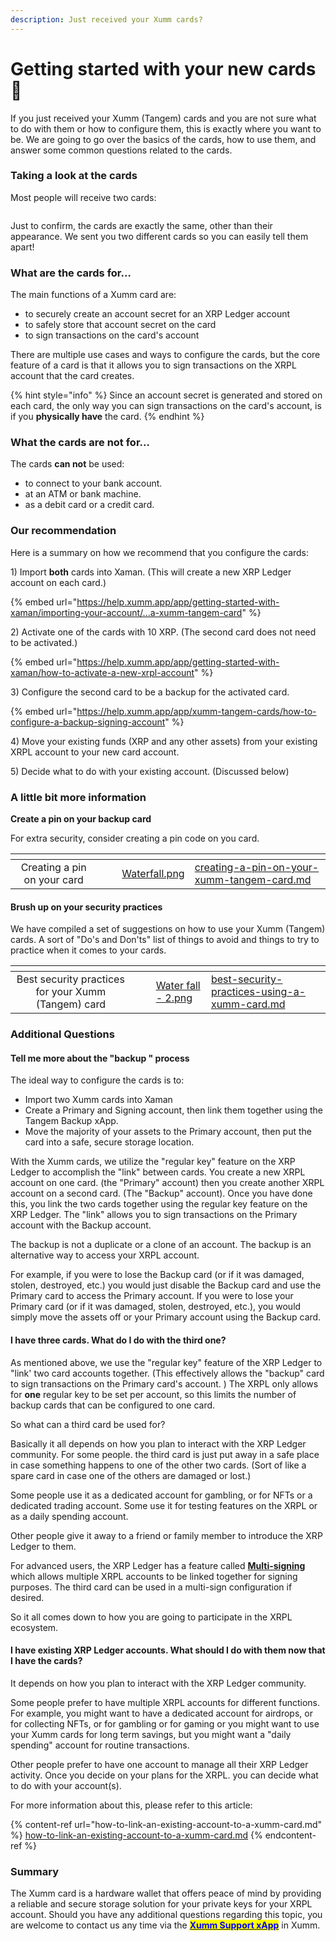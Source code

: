 ```yaml
---
description: Just received your Xumm cards?
---
```


# Getting started with your new cards 🤗

If you just received your Xumm (Tangem) cards and you are not sure what to do with them or how to configure them, this is exactly where you want to be. We are going to go over the basics of the cards, how to use them, and answer some common questions related to the cards.

### Taking a look at the cards

Most people will receive two cards:

<figure><img src="../.gitbook/assets/Xumm Tangem card -3.png" alt=""><figcaption></figcaption></figure>

Just to confirm, the cards are exactly the same, other than their appearance. We sent you two different cards so you can easily tell them apart!&#x20;

### What are the cards for...

The main functions of a Xumm card are:

* to securely create an account secret for an XRP Ledger account
* to safely store that account secret on the card
* to sign transactions on the card's account

There are multiple use cases and ways to configure the cards, but the core feature of a card is that it allows you to sign transactions on the XRPL account that the card creates.

{% hint style="info" %}
Since an account secret is generated and stored on each card, the only way you can sign transactions on the card's account, is if you **physically have** the card.&#x20;
{% endhint %}

### What the cards are not for...

The cards **can not** be used:

* to connect to your bank account.&#x20;
* at an ATM or bank machine.&#x20;
* as a debit card or a credit card.

### Our recommendation

Here is a summary on how we recommend that you configure the cards:

1\) Import **both** cards into Xaman. (This will create a new XRP Ledger account on each card.)

{% embed url="https://help.xumm.app/app/getting-started-with-xaman/importing-your-account/...a-xumm-tangem-card" %}

2\) Activate one of the cards with 10 XRP.  (The second card does not need to be activated.)

{% embed url="https://help.xumm.app/app/getting-started-with-xaman/how-to-activate-a-new-xrpl-account" %}

3\) Configure the second card to be a backup for the activated card.&#x20;

{% embed url="https://help.xumm.app/app/xumm-tangem-cards/how-to-configure-a-backup-signing-account" %}

4\) Move your existing funds (XRP and any other assets) from your existing XRPL account to your new card account.

5\) Decide what to do with your existing account. (Discussed below)



### A little bit more information



**Create a pin on your backup card**

For extra security, consider creating a pin code on you card.

<table data-view="cards"><thead><tr><th align="center"></th><th data-hidden></th><th data-hidden></th><th data-hidden data-card-cover data-type="files"></th><th data-hidden data-card-target data-type="content-ref"></th></tr></thead><tbody><tr><td align="center">Creating a pin on your card</td><td></td><td></td><td><a href="../.gitbook/assets/Waterfall.png">Waterfall.png</a></td><td><a href="creating-a-pin-on-your-xumm-tangem-card.md">creating-a-pin-on-your-xumm-tangem-card.md</a></td></tr></tbody></table>

#### Brush up on your security practices

We have compiled a set of suggestions on how to use your Xumm (Tangem) cards. A sort of "Do's and Don'ts" list of things to avoid and things to try to practice when it comes to your cards.

<table data-view="cards"><thead><tr><th align="center"></th><th data-hidden></th><th data-hidden></th><th data-hidden data-card-cover data-type="files"></th><th data-hidden data-card-target data-type="content-ref"></th></tr></thead><tbody><tr><td align="center">Best security practices for your Xumm (Tangem) card</td><td></td><td></td><td><a href="../.gitbook/assets/Water fall - 2.png">Water fall - 2.png</a></td><td><a href="best-security-practices-using-a-xumm-card.md">best-security-practices-using-a-xumm-card.md</a></td></tr></tbody></table>

### Additional Questions

#### Tell me more about the "backup " process

The ideal way to configure the cards is to:

* Import two Xumm cards into Xaman
* Create a Primary and Signing account, then link them together using the Tangem Backup xApp.
* Move the majority of your assets to the Primary account, then put the card into a safe, secure storage location.

With the Xumm cards, we utilize the "regular key" feature on the XRP Ledger to accomplish the "link" between cards. You create a new XRPL account on one card. (the "Primary" account) then you create another XRPL account on a second card. (The "Backup" account). Once you have done this, you link the two cards together using the regular key feature on the XRP Ledger. The "link" allows you to sign transactions on the Primary account with the Backup account.&#x20;

The backup is not a duplicate or a clone of an account. The backup is an alternative way to access your XRPL account.

For example, if you were to lose the Backup card (or if it was damaged, stolen, destroyed, etc.) you would just disable the Backup card and use the Primary card to access the Primary account. If you were to lose your Primary card (or if it was damaged, stolen, destroyed, etc.), you would simply move the assets off or your Primary account using the Backup card.

#### I have three cards. What do I do with the third one?

As mentioned above, we use the "regular key" feature of the XRP Ledger to "link' two card accounts together. (This effectively allows the "backup" card to sign transactions on the Primary card's account. ) The XRPL only allows for **one** regular key to be set per account, so this limits the number of backup cards that can be configured to one card.

So what can a third card be used for?

Basically it all depends on how you plan to interact with the XRP Ledger community. For some people. the third card is just put away in a safe place in case something happens to one of the other two cards. (Sort of like a spare card in case one of the others are damaged or lost.)

Some people use it as a dedicated account for gambling, or for NFTs or a dedicated trading account. Some use it for testing features on the XRPL or as a daily spending account.

Other people give it away to a friend or family member to introduce the XRP Ledger to them.

For advanced users, the XRP Ledger has a feature called [**Multi-signing**](https://xrpl.org/multi-signing.html) which allows multiple XRPL accounts to be linked together for signing purposes. The third card can be used in a multi-sign configuration if desired.

So it all comes down to how you are going to participate in the XRPL ecosystem.

#### I have existing XRP Ledger accounts. What should I do with them now that I have the cards?

It depends on how you plan to interact with the XRP Ledger community.

Some people prefer to have multiple XRPL accounts for different functions. For example, you might want to have a dedicated account for airdrops, or for collecting NFTs, or for gambling or for gaming or you might want to use your Xumm cards for long term savings, but you might want a "daily spending" account for routine transactions.

Other people prefer to have one account to manage all their XRP Ledger activity. Once you decide on your plans for the XRPL. you can decide what to do with your account(s).

For more information about this, please refer to this article:

{% content-ref url="how-to-link-an-existing-account-to-a-xumm-card.md" %}
[how-to-link-an-existing-account-to-a-xumm-card.md](how-to-link-an-existing-account-to-a-xumm-card.md)
{% endcontent-ref %}

### Summary

The Xumm card is a hardware wallet that offers peace of mind by providing a reliable and secure storage solution for your private keys for your XRPL account. Should you have any additional questions regarding this topic, you are welcome to contact us any time via the [<mark style="color:blue;">**Xumm Support xApp**</mark>](https://xumm.app/detect/xapp:xumm.support?ref=helpcenter) in Xumm.
